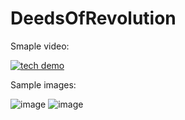 # DeedsOfRevolution

Smaple video:

[![tech demo](https://img.youtube.com/vi/KTl7L1dl3ZQ/0.jpg)](https://www.youtube.com/watch?v=KTl7L1dl3ZQ)

Sample images:

![image](https://user-images.githubusercontent.com/24411365/217658278-bcb9d98c-b00e-4e4c-a565-8374066f5d07.png)
![image](https://user-images.githubusercontent.com/24411365/217658325-889d087a-049e-4f8a-be65-7ffe94664b0e.png)
